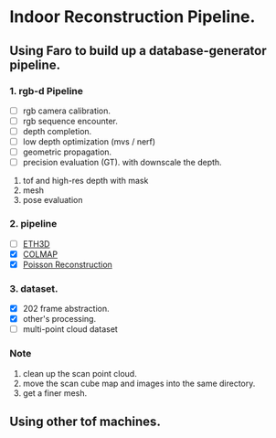 # Indoor Reconstruction Pipeline.

## Using Faro to build up a database-generator pipeline.

### 1. rgb-d Pipeline
- [ ] rgb camera calibration.
- [ ] rgb sequence encounter.
- [ ] depth completion.
- [ ] low depth optimization (mvs / nerf)
- [ ] geometric propagation.
- [ ] precision evaluation (GT). with downscale the depth.
1. tof and high-res depth with mask
2. mesh
3. pose evaluation

### 2. pipeline
- [ ] [ETH3D](https://github.com/ETH3D/dataset-pipeline)
- [x] [COLMAP](https://github.com/colmap/colmap)
- [x] [Poisson Reconstruction](https://www.cs.jhu.edu/~misha/Code/PoissonRecon/Version13.8/)

### 3. dataset.
- [x] 202 frame abstraction.
- [x] other's processing.
- [ ] multi-point cloud dataset

### Note
1. clean up the scan point cloud.
2. move the scan cube map and images into the same directory.
3. get a finer mesh.

## Using other tof machines.